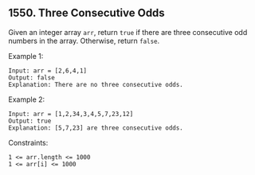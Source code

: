 ## 1550. Three Consecutive Odds

Given an integer array `arr`, return `true` if there are three consecutive odd numbers in the array. Otherwise, return `false`.

Example 1:

```
Input: arr = [2,6,4,1]
Output: false
Explanation: There are no three consecutive odds.
```

Example 2:

```
Input: arr = [1,2,34,3,4,5,7,23,12]
Output: true
Explanation: [5,7,23] are three consecutive odds.
```

Constraints:

```
1 <= arr.length <= 1000
1 <= arr[i] <= 1000
```
